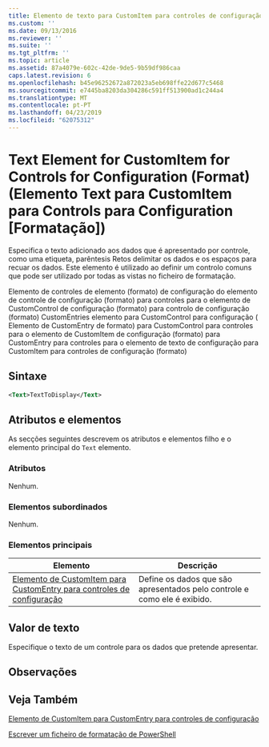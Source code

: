 ```yaml
---
title: Elemento de texto para CustomItem para controles de configuração (formato) | Documentos da Microsoft
ms.custom: ''
ms.date: 09/13/2016
ms.reviewer: ''
ms.suite: ''
ms.tgt_pltfrm: ''
ms.topic: article
ms.assetid: 87a4079e-602c-42de-9de5-9b59df986caa
caps.latest.revision: 6
ms.openlocfilehash: b45e96252672a872023a5eb698ffe22d677c5468
ms.sourcegitcommit: e7445ba8203da304286c591ff513900ad1c244a4
ms.translationtype: MT
ms.contentlocale: pt-PT
ms.lasthandoff: 04/23/2019
ms.locfileid: "62075312"
---
```

# <a name="text-element-for-customitem-for-controls-for-configuration-format"></a>Text Element for CustomItem for Controls for Configuration (Format) (Elemento Text para CustomItem para Controls para Configuration [Formatação])

Especifica o texto adicionado aos dados que é apresentado por controle, como uma etiqueta, parêntesis Retos delimitar os dados e os espaços para recuar os dados. Este elemento é utilizado ao definir um controlo comuns que pode ser utilizado por todas as vistas no ficheiro de formatação.

Elemento de controles de elemento (formato) de configuração do elemento de controle de configuração (formato) para controles para o elemento de CustomControl de configuração (formato) para controlo de configuração (formato) CustomEntries elemento para CustomControl para configuração ( Elemento de CustomEntry de formato) para CustomControl para controles para o elemento de CustomItem de configuração (formato) para CustomEntry para controles para o elemento de texto de configuração para CustomItem para controles de configuração (formato)

## <a name="syntax"></a>Sintaxe

```xml
<Text>TextToDisplay</Text>
```

## <a name="attributes-and-elements"></a>Atributos e elementos

As secções seguintes descrevem os atributos e elementos filho e o elemento principal do `Text` elemento.

### <a name="attributes"></a>Atributos

Nenhum.

### <a name="child-elements"></a>Elementos subordinados

Nenhum.

### <a name="parent-elements"></a>Elementos principais

|Elemento|Descrição|
|-------------|-----------------|
|[Elemento de CustomItem para CustomEntry para controles de configuração](./customitem-element-for-customentry-for-controls-for-configuration-format.md)|Define os dados que são apresentados pelo controle e como ele é exibido.|

## <a name="text-value"></a>Valor de texto

Especifique o texto de um controle para os dados que pretende apresentar.

## <a name="remarks"></a>Observações

## <a name="see-also"></a>Veja Também

[Elemento de CustomItem para CustomEntry para controles de configuração](./customitem-element-for-customentry-for-controls-for-configuration-format.md)

[Escrever um ficheiro de formatação de PowerShell](./writing-a-powershell-formatting-file.md)
